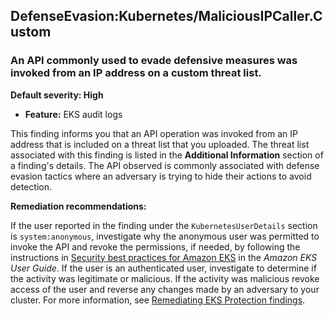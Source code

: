 DefenseEvasion:Kubernetes/MaliciousIPCaller.Custom
--------------------------------------------------


### An API commonly used to evade defensive measures was invoked from an IP address on a custom threat list.


**Default severity: High**


 * **Feature:** EKS audit logs

This finding informs you that an API operation was invoked from an IP address that is included on a threat list that you uploaded. The threat list associated with this finding is listed in the **Additional Information** section of a finding's details. The API observed is commonly associated with defense evasion tactics where an adversary is trying to hide their actions to avoid detection. 


**Remediation recommendations:**


If the user reported in the finding under the `KubernetesUserDetails` section is `system:anonymous`, investigate why the anonymous user was permitted to invoke the API and revoke the permissions, if needed, by following the instructions in [Security best practices for Amazon EKS](https://docs.aws.amazon.com/eks/latest/userguide/security-best-practices.html) in the *Amazon EKS User Guide*. If the user is an authenticated user, investigate to determine if the activity was legitimate or malicious. If the activity was malicious revoke access of the user and reverse any changes made by an adversary to your cluster. For more information, see [Remediating EKS Protection findings](./guardduty-remediate-kubernetes.html).

